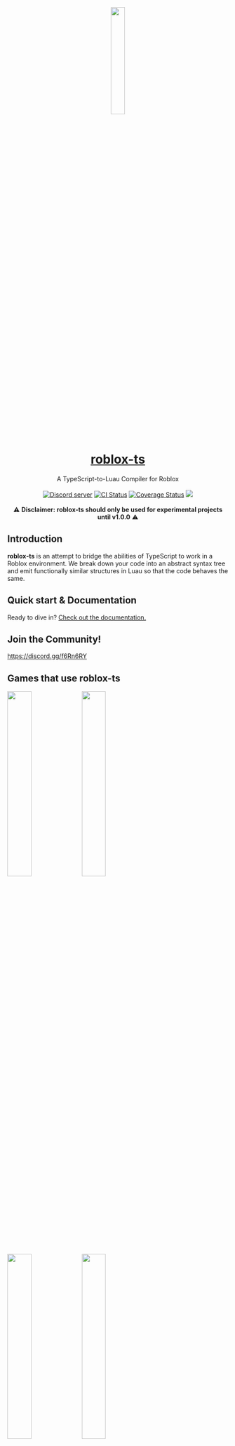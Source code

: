 <div align="center"><img width=25% src="https://i.imgur.com/yCjHmng.png"></div>
<h1 align="center"><a href="https://roblox-ts.com">roblox-ts</a></h1>
<div align="center">A TypeScript-to-Luau Compiler for Roblox</div>
<br>
<div align="center">
	<a href="https://discord.gg/f6Rn6RY"><img src="https://discordapp.com/api/guilds/476080952636997633/embed.png" alt="Discord server" /></a>
	<a href="https://github.com/roblox-ts/roblox-ts/actions"><img src="https://github.com/roblox-ts/roblox-ts/workflows/CI/badge.svg" alt="CI Status" /></a>
	<a href="https://coveralls.io/github/roblox-ts/roblox-ts?branch=master"><img src="https://coveralls.io/repos/github/roblox-ts/roblox-ts/badge.svg?branch=master" alt="Coverage Status" /></a>
	<a href="https://www.npmjs.com/package/roblox-ts"><img src="https://badge.fury.io/js/roblox-ts.svg"></a>
</div>
<div>&nbsp;</div>
<div align="center">⚠️ <b>Disclaimer: roblox-ts should only be used for experimental projects until v1.0.0</b> ⚠️</div>

## Introduction

**roblox-ts** is an attempt to bridge the abilities of TypeScript to work in a Roblox environment. We break down your code into an abstract syntax tree and emit functionally similar structures in Luau so that the code behaves the same.

## Quick start & Documentation

Ready to dive in? [Check out the documentation.](https://roblox-ts.com/docs)

## Join the Community!

https://discord.gg/f6Rn6RY

## Games that use roblox-ts

<a href="https://www.roblox.com/games/4872321990/Sky-Block"><img width=32.9% src="https://i.imgur.com/wUpKyj0.png"></a>
<a href="https://www.roblox.com/games/5414779423/Science-Simulator"><img width=32.9% src="https://i.imgur.com/5GTAGqt.png"></a>
<a href="https://www.roblox.com/games/2184151436/Dungeon-Life"><img width=32.9% src="https://i.imgur.com/JSFPTA0.png"></a>
<a href="https://www.roblox.com/games/3759927663/Zombie-Strike"><img width=32.9% src="https://i.imgur.com/OAmrsuz.png"></a>
<a href="https://www.roblox.com/games/841531820/Deep-Space-Tycoon"><img width=32.9% src="https://i.imgur.com/KFUgqsV.png"></a>
